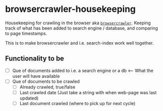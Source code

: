 # browsercrawler-housekeeping
Housekeeping for crawling in the browser aka [`browsercrawler`](https://github.com/eklem/browsercrawler). Keeping track of what has been added to search engine / database, and comparing to page timestamps.

This is to make browsercrawler and i.e. search-index work well together.

## Functionality to be

* [ ] Que of documents added to i.e. a search engine or a db <-- What the user will have available
* [ ] Que of documents to be crawled
  * [ ] Already crawled, true/false
  * [ ] Last crawled date (Just take a string with when web-page was last updated)
  * [ ] Last document crawled (where to pick up for next cycle)

